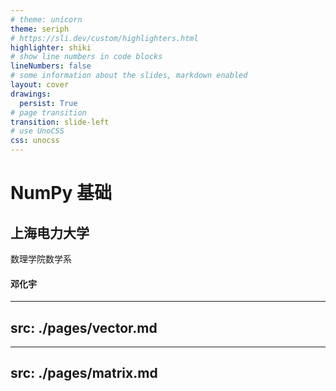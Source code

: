 ```yaml
---
# theme: unicorn
theme: seriph
# https://sli.dev/custom/highlighters.html
highlighter: shiki
# show line numbers in code blocks
lineNumbers: false
# some information about the slides, markdown enabled
layout: cover
drawings:
  persist: True
# page transition
transition: slide-left
# use UnoCSS
css: unocss
---
```


# NumPy 基础

## 上海电力大学

数理学院数学系

#### 邓化宇

<div class="abs-br m-6 flex gap-2">
  <a href="https://suepaper.github.io/math201/" target="_blank" alt="GitHub"
    class="text-xl slidev-icon-btn opacity-50 !border-none !hover:text-white">
    <carbon:application-web />
  </a>
  <a href="https://github.com/SUEPaper/math201-lecture/" target="_blank" alt="GitHub"
    class="text-xl slidev-icon-btn opacity-50 !border-none !hover:text-white">
    <carbon-logo-github />
  </a>
</div>

---
src: ./pages/vector.md
---

---
src: ./pages/matrix.md
---




